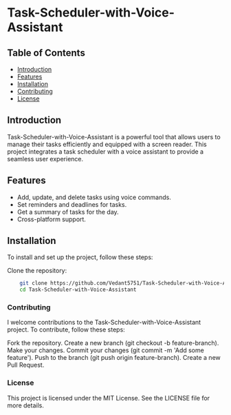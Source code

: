 # Task-Scheduler-with-Voice-Assistant

## Table of Contents
- [Introduction](#introduction)
- [Features](#features)
- [Installation](#installation)
- [Contributing](#contributing)
- [License](#license)

## Introduction
Task-Scheduler-with-Voice-Assistant is a powerful tool that allows users to manage their tasks efficiently and equipped with a screen reader. This project integrates a task scheduler with a voice assistant to provide a seamless user experience.

## Features
- Add, update, and delete tasks using voice commands.
- Set reminders and deadlines for tasks.
- Get a summary of tasks for the day.
- Cross-platform support.

## Installation
To install and set up the project, follow these steps:

Clone the repository:
    
```sh
    git clone https://github.com/Vedant5751/Task-Scheduler-with-Voice-Assistant.git
    cd Task-Scheduler-with-Voice-Assistant
```

### Contributing
I welcome contributions to the Task-Scheduler-with-Voice-Assistant project. To contribute, follow these steps:

Fork the repository.
Create a new branch (git checkout -b feature-branch).
Make your changes.
Commit your changes (git commit -m 'Add some feature').
Push to the branch (git push origin feature-branch).
Create a new Pull Request.

### License
This project is licensed under the MIT License. See the LICENSE file for more details.